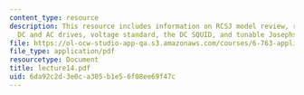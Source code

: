 ```yaml
---
content_type: resource
description: This resource includes information on RCSJ model review, response to
  DC and AC drives, voltage standard, the DC SQUID, and tunable Josephson Junction.
file: https://ol-ocw-studio-app-qa.s3.amazonaws.com/courses/6-763-applied-superconductivity-fall-2005/6da92c2d3e0ca305b1e56f08ee69f47c_lecture14.pdf
file_type: application/pdf
resourcetype: Document
title: lecture14.pdf
uid: 6da92c2d-3e0c-a305-b1e5-6f08ee69f47c
---
```

